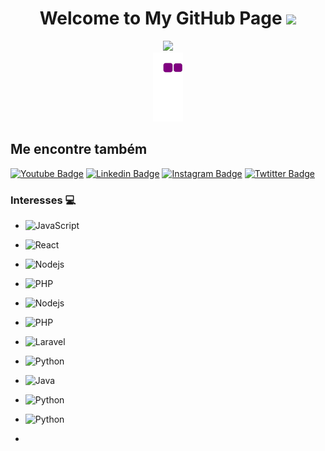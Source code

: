 <h1 align="center">
  Welcome to My GitHub Page
  <img src="https://media.giphy.com/media/hvRJCLFzcasrR4ia7z/giphy.gif" width="28">
</h1>


<div  align="center"> <img src="https://activity-graph.herokuapp.com/graph?username=ddozgur&theme=xcode" /></div>

<!---<div  align="center"> <img src="https://github.com/ddozgur/ddozgur/blob/output/github-contribution-grid-snake.gif" /></div>  --->
<div  align="center"> <img src="https://github.com/ddozgur/ddozgur/blob/output/github-contribution-grid-snake.gif" /></div>


## Me encontre também 
[![Youtube Badge](https://img.shields.io/badge/-Youtube-FF0000?style=flat-square&labelColor=FF0000&logo=youtube&logoColor=white&link=https://www.youtube.com/channel/UC54rm73ciozlEU4D8fLICOg)](https://www.youtube.com/channel/UC54rm73ciozlEU4D8fLICOg) 
[![Linkedin Badge](https://img.shields.io/badge/-LinkedIn-blue?style=flat-square&logo=Linkedin&logoColor=white&link=https://https://www.linkedin.com/in/ozgurduzenli/)](https://www.linkedin.com/in/ozgurduzenli/)
[![Instagram Badge](https://img.shields.io/badge/-Instagram-blue?style=flat-square&logo=Instagram&logoColor=white&link=https://www.instagram.com/ozgur_duzenli/)](https://www.instagram.com/ozgur_duzenli/)
[![Twtitter Badge](https://img.shields.io/badge/-Twitter-blue?style=flat-square&logo=Twitter&logoColor=white&link=https://https://twitter.com/OzgurDuzenli)](https://twitter.com/OzgurDuzenli)


### Interesses 💻
- ![JavaScript](https://img.shields.io/badge/-JavaScript-%23F7DF1C?style=flat-square&logo=javascript&logoColor=000000&labelColor=%23F7DF1C&color=%23FFCE5A)
- ![React](https://img.shields.io/badge/-PHP-%23F7DF1C?style=flat-square&logo=php&logoColor=ffffff&labelColor=blue&color=blue)
- ![Nodejs](https://img.shields.io/badge/-Html-339933?style=flat-square&logo=html&logoColor=ffffff)
- ![PHP](https://img.shields.io/badge/-Css-%23F7DF1C?style=flat-square&logo=css&logoColor=ffffff&labelColor=blue&color=blue)


- ![Nodejs](https://img.shields.io/badge/-jquery-339933?style=flat-square&logo=jquery&logoColor=ffffff)
- ![PHP](https://img.shields.io/badge/-git-%23F7DF1C?style=flat-square&logo=git&logoColor=ffffff&labelColor=blue&color=blue)
- ![Laravel](https://img.shields.io/badge/-Laravel-%23F7DF1C?style=flat-square&logo=css&logoColor=ffffff&labelColor=blue&color=blue)
-  ![Python](https://img.shields.io/badge/-Laravel23F7DF1C?style=flat-square&logo=Laravel&logoColor=ffffff&labelColor=blue&color=blue)

- ![Java](https://img.shields.io/badge/-Java-%23F7DF1C?style=flat-square&logo=Java&logoColor=ffffff&labelColor=blue&color=red)
- ![Python](https://img.shields.io/badge/-Python-%23F7DF1C?style=flat-square&logo=Python&logoColor=ffffff&labelColor=blue&color=yellow)
- ![Python](https://img.shields.io/badge/-C++-%23F7DF1C?style=flat-square&logo=C&logoColor=ffffff&labelColor=blue&color=blue)
- 
